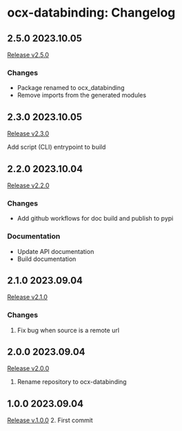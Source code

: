 # ocx-databinding: Changelog

## 2.5.0 2023.10.05
 [Release v2.5.0](https://github.com/OCXStandard/ocx-generator/releases/tag/v2.5.0)

### Changes
 - Package renamed to ocx_databinding
 - Remove imports from the generated modules

## 2.3.0 2023.10.05
 [Release v2.3.0](https://github.com/OCXStandard/ocx-databinding/releases/tag/v2.3.0)

Add script (CLI) entrypoint to build

## 2.2.0 2023.10.04
 [Release v2.2.0](https://github.com/OCXStandard/ocx-databinding/releases/tag/v2.2.0)
### Changes
 - Add github workflows for doc build and publish to pypi
### Documentation
 - Update API documentation
 - Build documentation

## 2.1.0 2023.09.04
 [Release v2.1.0](https://github.com/OCXStandard/ocx-databinding/releases/tag/v2.1.0)
### Changes
1. Fix bug when source is a remote url

## 2.0.0 2023.09.04
[Release v2.0.0](https://github.com/OCXStandard/ocx-databinding/releases/tag/v2.0.0)
1. Rename repository to ocx-databinding


## 1.0.0 2023.09.04
[Release v.1.0.0](https://github.com/OCXStandard/ocx-databinding/releases/tag/v1.0.0)
2. First commit
